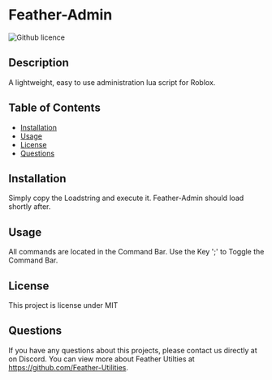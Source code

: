 # Feather-Admin
  ![Github licence](http://img.shields.io/badge/license-MIT-blue.svg)

  
  ## Description 
  A lightweight, easy to use administration lua script for Roblox.

  ## Table of Contents
  * [Installation](#installation)
  * [Usage](#usage)
  * [License](#license)
  * [Questions](#questions)
  
  ## Installation 
  Simply copy the Loadstring and execute it. Feather-Admin should load shortly after.

  ## Usage 
  All commands are located in the Command Bar. Use the Key ';' to Toggle the Command Bar.

  ## License 
  This project is license under MIT

  ## Questions
  If you have any questions about this projects, please contact us directly at on Discord. You can view more about Feather Utilties at https://github.com/Feather-Utilities.
